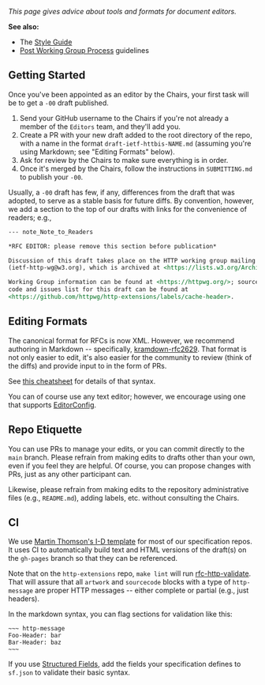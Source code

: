 _This page gives advice about tools and formats for document editors._

**See also:**

* The [Style Guide](Style-Guide)
* [Post Working Group Process](https://github.com/httpwg/wiki/wiki/Editors:--Post-Working-Group-Process) guidelines

## Getting Started

Once you've been appointed as an editor by the Chairs, your first task will be to get a `-00` draft published. 

1. Send your GitHub username to the Chairs if you're not already a member of the `Editors` team, and they'll add you.
2. Create a PR with your new draft added to the root directory of the repo, with a name in the format `draft-ietf-httbis-NAME.md` (assuming you're using Markdown; see "Editing Formats" below).
3. Ask for review by the Chairs to make sure everything is in order.
4. Once it's merged by the Chairs, follow the instructions in `SUBMITTING.md` to publish your `-00`.

Usually, a `-00` draft has few, if any, differences from the draft that was adopted, to serve as a stable basis for future diffs. By convention, however, we add a section to the top of our drafts with links for the convenience of readers; e.g.,

~~~ markdown
--- note_Note_to_Readers

*RFC EDITOR: please remove this section before publication*

Discussion of this draft takes place on the HTTP working group mailing list
(ietf-http-wg@w3.org), which is archived at <https://lists.w3.org/Archives/Public/ietf-http-wg/>.

Working Group information can be found at <https://httpwg.org/>; source
code and issues list for this draft can be found at
<https://github.com/httpwg/http-extensions/labels/cache-header>.
~~~

## Editing Formats

The canonical format for RFCs is now XML. However, we recommend authoring in Markdown -- specifically, [kramdown-rfc2629](https://github.com/cabo/kramdown-rfc2629). That format is not only easier to edit, it's also easier for the community to review (think of the diffs) and provide input to in the form of PRs.

See [this cheatsheet](https://github.com/cabo/kramdown-rfc2629/wiki/Syntax) for details of that syntax.

You can of course use any text editor; however, we encourage using one that supports [EditorConfig](https://editorconfig.org).

## Repo Etiquette

You can use PRs to manage your edits, or you can commit directly to the `main` branch. Please refrain from making edits to drafts other than your own, even if you feel they are helpful. Of course, you can propose changes with PRs, just as any other participant can.

Likewise, please refrain from making edits to the repository administrative files (e.g., `README.md`), adding labels, etc. without consulting the Chairs.

## CI

We use [Martin Thomson's I-D template](https://github.com/martinthomson/i-d-template) for most of our specification repos. It uses CI to automatically build text and HTML versions of the draft(s) on the `gh-pages` branch so that they can be referenced. 

Note that on the `http-extensions` repo, `make lint` will run [rfc-http-validate](https://github.com/mnot/rfc-http-validate). That will assure that all `artwork` and `sourcecode` blocks with a type of `http-message` are proper HTTP messages -- either complete or partial (e.g., just headers).

In the markdown syntax, you can flag sections for validation like this:

    ~~~ http-message
    Foo-Header: bar
    Bar-Header: baz
    ~~~

If you use [Structured Fields](https://httpwg.org/specs/rfc8941.html), add the fields your specification defines to `sf.json` to validate their basic syntax.

